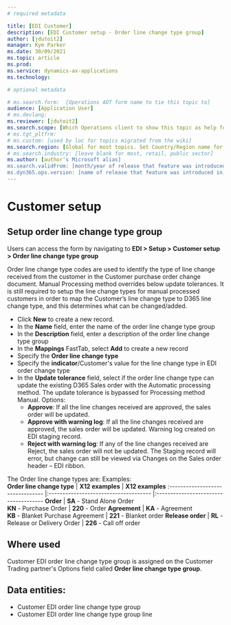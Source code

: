 ```yaml
---
# required metadata

title: [EDI Customer]
description: [EDI Customer setup - Order line change type group]
author: [jdutoit2]
manager: Kym Parker
ms.date: 30/09/2021
ms.topic: article
ms.prod: 
ms.service: dynamics-ax-applications
ms.technology: 

# optional metadata

# ms.search.form:  [Operations AOT form name to tie this topic to]
audience: [Application User]
# ms.devlang: 
ms.reviewer: [jdutoit2]
ms.search.scope: [Which Operations client to show this topic as help for, to be set by content strategist, see list here: https://microsoft.sharepoint.com/teams/DynDoc/_layouts/15/WopiFrame.aspx?sourcedoc={23419e1c-eb64-42e9-aa9b-79875b428718}&action=edit&wd=target%28Core%20Dynamics%20AX%20CP%20requirements%2Eone%7C4CC185C0%2DEFAA%2D42CD%2D94B9%2D8F2A45E7F61A%2FVersions%20list%20for%20docs%20topics%7CC14BE630%2D5151%2D49D6%2D8305%2D554B5084593C%2F%29]
# ms.tgt_pltfrm: 
# ms.custom: [used by loc for topics migrated from the wiki]
ms.search.region: [Global for most topics. Set Country/Region name for localizations]
# ms.search.industry: [leave blank for most, retail, public sector]
ms.author: [author's Microsoft alias]
ms.search.validFrom: [month/year of release that feature was introduced in, in format yyyy-mm-dd]
ms.dyn365.ops.version: [name of release that feature was introduced in, see list here: https://microsoft.sharepoint.com/teams/DynDoc/_layouts/15/WopiFrame.aspx?sourcedoc={23419e1c-eb64-42e9-aa9b-79875b428718}&action=edit&wd=target%28Core%20Dynamics%20AX%20CP%20requirements%2Eone%7C4CC185C0%2DEFAA%2D42CD%2D94B9%2D8F2A45E7F61A%2FVersions%20list%20for%20docs%20topics%7CC14BE630%2D5151%2D49D6%2D8305%2D554B5084593C%2F%29]
---
```


# Customer setup
## Setup order line change type group

Users can access the form by navigating to **EDI > Setup > Customer setup > Order line change type group**

Order line change type codes are used to identify the type of line change received from the customer in the Customer purchase order change document.
Manual Processing method overrides below update tolerances. It is still required to setup the line change types for manual processed customers in order to map the Customer’s line change type to D365 line change type, and this determines what can be changed/added.

-	Click **New** to create a new record. 
-	In the **Name** field, enter the name of the order line change type group
-	In the **Description** field, enter a description of the order line change type group
-	In the **Mappings** FastTab, select **Add** to create a new record
-	Specify the **Order line change type**
-	Specify the **indicator**/Customer's value for the line change type in EDI order change type
-	In the **Update tolerance** field, select if the order line change type can update the existing D365 Sales order with the Automatic processing method. The update tolerance is bypassed for Processing method Manual. Options:
    - **Approve**: If all the line changes received are approved, the sales order will be updated.
    - **Approve with warning log**: If all the line changes received are approved, the sales order will be updated. Warning log created on EDI staging record.
    - **Reject with warning log**: If any of the line changes received are Reject, the sales order will not be updated. The Staging record will error, but change can still be viewed via Changes on the Sales order header – EDI ribbon.

The Order line change types are:
Examples: <br>
**Order line change type** 	      | **X12 examples**                      | **X12 examples**
:-------------------------------- |:------------------------------------- |:-------------------------------------
**Order**                         |	**SA** - Stand Alone Order <br> **KN** - Purchase Order	| **220** - Order 
**Agreement**                     |	**KA** - Agreement <br> **KB** - Blanket Purchase Agreement | **221** - Blanket order
**Release order**                 |	**RL** - Release or Delivery Order	  | **226** - Call off order

## Where used
Customer EDI order line change type group is assigned on the Customer Trading partner's Options field called **Order line change type group**.

## Data entities:
- Customer EDI order line change type group
- Customer EDI order line change type group line


